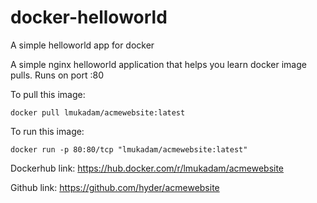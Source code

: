 # docker-helloworld

A simple helloworld app for docker

A simple nginx helloworld application that helps you learn docker image pulls. Runs on port :80

To pull this image:
```
docker pull lmukadam/acmewebsite:latest
```

To run this image:
```
docker run -p 80:80/tcp "lmukadam/acmewebsite:latest"
```

Dockerhub link: https://hub.docker.com/r/lmukadam/acmewebsite

Github link: https://github.com/hyder/acmewebsite
